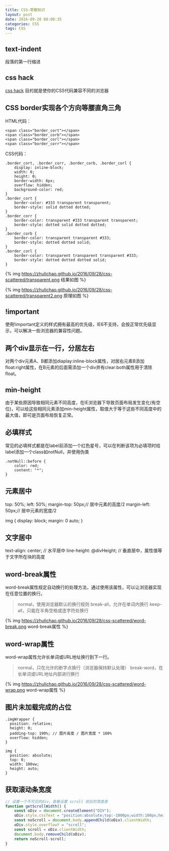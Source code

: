```yaml
---
title: CSS-零散知识
layout: post
date: 2016-09-28 08:08:35
categories: CSS
tags: CSS
---
```


## text-indent
段落的第一行缩进

## css hack
[css hack](http://baike.baidu.com/view/1119452.htm?subLemmaId=1119452&fromenter=CSShack) 目的就是使你的CSS代码兼容不同的浏览器

## CSS border实现各个方向等腰直角三角

HTML代码：
```
<span class="border_cort"></span>
<span class="border_corb"></span>
<span class="border_corl"></span>
<span class="border_corr"></span>
```

CSS代码：
```
.border_cort, .border_corr, .border_corb, .border_corl {
    display: inline-block;
    width: 0;
    height: 0;
    border-width: 6px;
    overflow: hidden;
    background-color: red;
}
.border_cort {
    border-color: #333 transparent transparent;
    border-style: solid dotted dotted;
}
.border_corr {
    border-color: transparent #333 transparent transparent;
    border-style: dotted solid dotted dotted;
}
.border_corb {
    border-color: transparent transparent #333;
    border-style: dotted dotted solid;
}
.border_corl {
    border-color: transparent transparent transparent #333;
    border-style: dotted dotted dotted solid;
}
```
{% img https://zhulichao.github.io/2016/09/28/css-scattered/transparent.png 结果如图 %}

{% img https://zhulichao.github.io/2016/09/28/css-scattered/transparent2.png 原理如图 %}

## !important

使用!important定义的样式拥有最高的优先级，IE6不支持，会按正常优先级显示，可以解决一些浏览器的兼容性问题。

## 两个div显示在一行，分居左右

对两个div元素A、B都添加diaplay:inline-block属性，对居右元素B添加float:right属性，在B元素的后面需添加一个div并有clear:both属性用于清除float。

## min-height

由于某些原因导致相同元素不同高度，在IE浏览器下导致页面布局发生变化(有空位)，可以给这些相同元素添加min-height属性，取值大于等于这些不同高度中的最大值，即可是页面布局恢复正常。

## 必填样式

常见的必填样式都是在label前添加一个红色星号，可以在判断该项为必填项时给label添加一个class如notNull，并使用伪类
```
.notNull::before {
    color: red;
    content: "*";
}
```

## 元素居中

top: 50%;
left: 50%;
margin-top: 50px;// 居中元素的高度/2
margin-left: 50px;// 居中元素的宽度/2

img {
    display: block;
    margin: 0 auto;
}

## 文字居中

text-align: center; // 水平居中
line-height: @divHeight; // 垂直居中，属性值等于文字所在块的高度

## word-break属性

word-break属性规定自动换行的处理方法，通过使用该属性，可以让浏览器实现在任意位置的换行。

> normal，使用浏览器默认的换行规则
> break-all，允许在单词内换行
> keep-all，只能在半角空格或连字符处换行

{% img https://zhulichao.github.io/2016/09/28/css-scattered/word-break.png word-break属性 %}

## word-wrap属性

word-wrap属性允许长单词或URL地址换行到下一行。

> normal，只在允许的断字点换行（浏览器保持默认处理）
> break-word，在长单词或URL地址内部进行换行

{% img https://zhulichao.github.io/2016/09/28/css-scattered/word-wrap.png word-wrap属性 %}

## 图片未加载完成的占位

```
.imgWrapper {
  position: relative;
  height: 0;
  padding-top: 190%; // 图片高度 / 图片宽度 * 100%
  overflow: hidden;
}

img {
  position: absolute;
  top: 0;
  width: 100vw;
  height: auto;
}
```

## 获取滚动条宽度

```js
// 设置一个不可见的div，查看设置 scroll 前后的宽度差
function getScrollWidth() {
    const oDiv = document.createElement("DIV");
    oDiv.style.cssText = "position:absolute;top:-1000px;width:100px;height:100px; overflow:hidden;";
    const noScroll = document.body.appendChild(oDiv).clientWidth;
    oDiv.style.overflowY = "scroll";
    const scroll = oDiv.clientWidth;
    document.body.removeChild(oDiv);
    return noScroll-scroll;
}
```